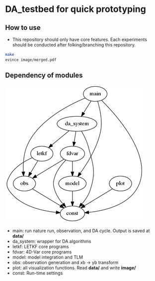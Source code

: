# DA_testbed for quick prototyping

## How to use
* This repository should only have core features. Each experiments should be conducted after folking/branching this repository.

```bash
make
evince image/merged.pdf
```

## Dependency of modules
<img src="documentation/graph.png">

* main: run nature run, observation, and DA cycle. Output is saved at **data/**
* da_system: wrapper for DA algorithms
* letkf: LETKF core programs
* fdvar: 4D-Var core programs
* model: model integration and TLM
* obs: observation generation and xb -> yb transform
* plot: all visualization functions. Read **data/** and write **image/**
* const: Run-time settings

